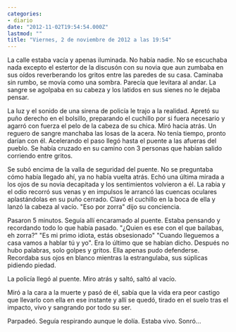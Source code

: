 ```yaml
---
categories:
- diario
date: "2012-11-02T19:54:54.000Z"
lastmod: ""
title: "Viernes, 2 de noviembre de 2012 a las 19:54"
---
```


La calle estaba vací­a y apenas iluminada. No habí­a nadie. No se escuchaba nada excepto el estertor de la discusón con su novia que aun zumbaba en sus oí­dos reverberando los gritos entre las paredes de su casa. Caminaba sin rumbo, se moví­a como una sombra. Parecí­a que levitara al andar. La sangre se agolpaba en su cabeza y los latidos en sus sienes no le dejaba pensar.


La luz y el sonido de una sirena de policí­a le trajo a la realidad. Apretó su puño derecho en el bolsillo, preparando el cuchillo por si fuera necesario y agarró con fuerza el pelo de la cabeza de su chica. Miró hacia atrás. Un reguero de sangre manchaba las losas de la acera. No tení­a tiempo, pronto darí­an con él. Acelerando el paso llegó hasta el puente a las afueras del pueblo. Se habí­a cruzado en su camino con 3 personas que habí­an salido corriendo entre gritos.

Se subó encima de la valla de seguridad del puente. No se preguntaba cómo habí­a llegado ahí­, ya no habí­a vuelta atrás. Echó una última mirada a los ojos de su novia decapitada y los sentimientos volvieron a él. La rabia y el odio recorró sus venas y en impulsos le arrancó las cuencas oculares aplastándolas en su puño cerrado. Clavó el cuchillo en la boca de ella y lanzó la cabeza al vací­o. "Eso por zorra" dijo su conciencia.

Pasaron 5 minutos. Seguí­a allí­ encaramado al puente. Estaba pensando y recordando todo lo que habí­a pasado. "¿Quien es ese con el que bailabas, eh zorra?" "Es mi primo idiota, estás obsesionado" "Cuando lleguemos a casa vamos a hablar tú y yo". Era lo último que se habí­an dicho. Después no hubo palabras, solo golpes y gritos. Ella apenas pudo defenderse. Recordaba sus ojos en blanco mientras la estrangulaba, sus súplicas pidiendo piedad. 

La policí­a llegó al puente. Miro atrás y saltó, saltó al vací­o.

Miró a la cara a la muerte y pasó de él, sabí­a que la vida era peor castigo que llevarlo con ella en ese instante y allí­ se quedó, tirado en el suelo tras el impacto, vivo y sangrando por todo su ser. 

Parpadeó. Seguí­a respirando aunque le dolí­a. Estaba vivo. Sonró...